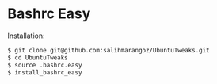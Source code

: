 # Bashrc Easy

Installation:

```bash
$ git clone git@github.com:salihmarangoz/UbuntuTweaks.git
$ cd UbuntuTweaks
$ source .bashrc.easy
$ install_bashrc_easy
```


